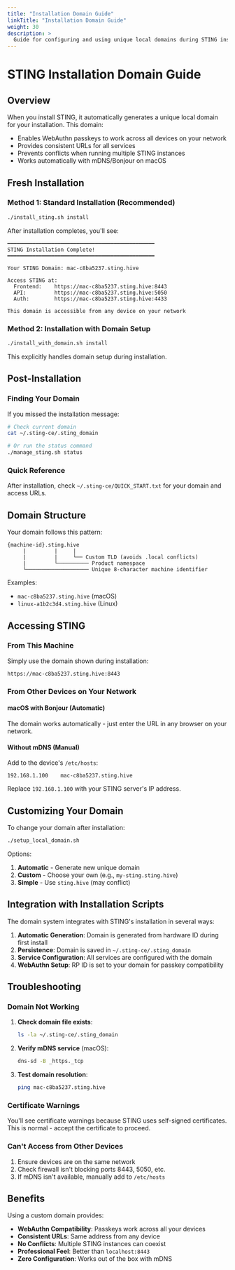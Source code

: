 ```yaml
---
title: "Installation Domain Guide"
linkTitle: "Installation Domain Guide"
weight: 30
description: >
  Guide for configuring and using unique local domains during STING installation.
---
```


# STING Installation Domain Guide

## Overview

When you install STING, it automatically generates a unique local domain for your installation. This domain:
- Enables WebAuthn passkeys to work across all devices on your network
- Provides consistent URLs for all services
- Prevents conflicts when running multiple STING instances
- Works automatically with mDNS/Bonjour on macOS

## Fresh Installation

### Method 1: Standard Installation (Recommended)

```bash
./install_sting.sh install
```

After installation completes, you'll see:
```
━━━━━━━━━━━━━━━━━━━━━━━━━━━━━━━━━━━━━━━━━━━━━━━
STING Installation Complete!
━━━━━━━━━━━━━━━━━━━━━━━━━━━━━━━━━━━━━━━━━━━━━━━

Your STING Domain: mac-c8ba5237.sting.hive

Access STING at:
  Frontend:    https://mac-c8ba5237.sting.hive:8443
  API:         https://mac-c8ba5237.sting.hive:5050
  Auth:        https://mac-c8ba5237.sting.hive:4433

This domain is accessible from any device on your network
```

### Method 2: Installation with Domain Setup

```bash
./install_with_domain.sh install
```

This explicitly handles domain setup during installation.

## Post-Installation

### Finding Your Domain

If you missed the installation message:

```bash
# Check current domain
cat ~/.sting-ce/.sting_domain

# Or run the status command
./manage_sting.sh status
```

### Quick Reference

After installation, check `~/.sting-ce/QUICK_START.txt` for your domain and access URLs.

## Domain Structure

Your domain follows this pattern:
```
{machine-id}.sting.hive
     |         |     |
     |         |     └── Custom TLD (avoids .local conflicts)  
     |         └────────── Product namespace
     └──────────────────── Unique 8-character machine identifier
```

Examples:
- `mac-c8ba5237.sting.hive` (macOS)
- `linux-a1b2c3d4.sting.hive` (Linux)

## Accessing STING

### From This Machine

Simply use the domain shown during installation:
```
https://mac-c8ba5237.sting.hive:8443
```

### From Other Devices on Your Network

#### macOS with Bonjour (Automatic)
The domain works automatically - just enter the URL in any browser on your network.

#### Without mDNS (Manual)
Add to the device's `/etc/hosts`:
```
192.168.1.100    mac-c8ba5237.sting.hive
```

Replace `192.168.1.100` with your STING server's IP address.

## Customizing Your Domain

To change your domain after installation:

```bash
./setup_local_domain.sh
```

Options:
1. **Automatic** - Generate new unique domain
2. **Custom** - Choose your own (e.g., `my-sting.sting.hive`)
3. **Simple** - Use `sting.hive` (may conflict)

## Integration with Installation Scripts

The domain system integrates with STING's installation in several ways:

1. **Automatic Generation**: Domain is generated from hardware ID during first install
2. **Persistence**: Domain is saved in `~/.sting-ce/.sting_domain`
3. **Service Configuration**: All services are configured with the domain
4. **WebAuthn Setup**: RP ID is set to your domain for passkey compatibility

## Troubleshooting

### Domain Not Working

1. **Check domain file exists**:
   ```bash
   ls -la ~/.sting-ce/.sting_domain
   ```

2. **Verify mDNS service** (macOS):
   ```bash
   dns-sd -B _https._tcp
   ```

3. **Test domain resolution**:
   ```bash
   ping mac-c8ba5237.sting.hive
   ```

### Certificate Warnings

You'll see certificate warnings because STING uses self-signed certificates. This is normal - accept the certificate to proceed.

### Can't Access from Other Devices

1. Ensure devices are on the same network
2. Check firewall isn't blocking ports 8443, 5050, etc.
3. If mDNS isn't available, manually add to `/etc/hosts`

## Benefits

Using a custom domain provides:
- **WebAuthn Compatibility**: Passkeys work across all your devices
- **Consistent URLs**: Same address from any device
- **No Conflicts**: Multiple STING instances can coexist
- **Professional Feel**: Better than `localhost:8443`
- **Zero Configuration**: Works out of the box with mDNS